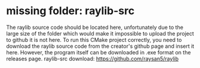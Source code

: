 # missing folder: raylib-src
The raylib source code should be located here,
unfortunately due to the large size of the folder which would make it impossible to upload the project to github it is not here.
To run this CMake project correctly, you need to download the raylib source code from the creator's github page and insert it here.
However, the program itself can be downloaded in .exe format on the releases page.
raylib-src download: https://github.com/raysan5/raylib
